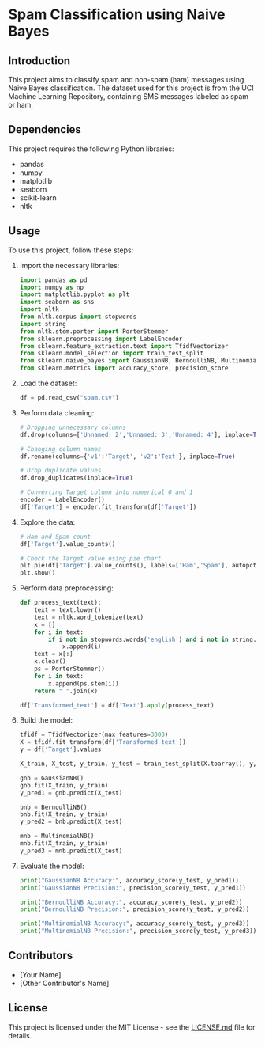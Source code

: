 # Spam Classification using Naive Bayes

## Introduction

This project aims to classify spam and non-spam (ham) messages using Naive Bayes classification. The dataset used for this project is from the UCI Machine Learning Repository, containing SMS messages labeled as spam or ham. 

## Dependencies

This project requires the following Python libraries:
- pandas
- numpy
- matplotlib
- seaborn
- scikit-learn
- nltk

## Usage

To use this project, follow these steps:

1. Import the necessary libraries:

    ```python
    import pandas as pd
    import numpy as np
    import matplotlib.pyplot as plt
    import seaborn as sns
    import nltk
    from nltk.corpus import stopwords
    import string
    from nltk.stem.porter import PorterStemmer
    from sklearn.preprocessing import LabelEncoder
    from sklearn.feature_extraction.text import TfidfVectorizer
    from sklearn.model_selection import train_test_split
    from sklearn.naive_bayes import GaussianNB, BernoulliNB, MultinomialNB
    from sklearn.metrics import accuracy_score, precision_score
    ```

2. Load the dataset:

    ```python
    df = pd.read_csv("spam.csv")
    ```

3. Perform data cleaning:

    ```python
    # Dropping unnecessary columns
    df.drop(columns=['Unnamed: 2','Unnamed: 3','Unnamed: 4'], inplace=True)
    
    # Changing column names
    df.rename(columns={'v1':'Target', 'v2':'Text'}, inplace=True)
    
    # Drop duplicate values
    df.drop_duplicates(inplace=True)
    
    # Converting Target column into numerical 0 and 1
    encoder = LabelEncoder()
    df['Target'] = encoder.fit_transform(df['Target'])
    ```

4. Explore the data:

    ```python
    # Ham and Spam count
    df['Target'].value_counts()
    
    # Check the Target value using pie chart
    plt.pie(df['Target'].value_counts(), labels=['Ham','Spam'], autopct='%.2f')
    plt.show()
    ```

5. Perform data preprocessing:

    ```python
    def process_text(text):
        text = text.lower()
        text = nltk.word_tokenize(text)
        x = []
        for i in text:
            if i not in stopwords.words('english') and i not in string.punctuation:
                x.append(i)
        text = x[:]
        x.clear()
        ps = PorterStemmer()
        for i in text:
            x.append(ps.stem(i))
        return " ".join(x)

    df['Transformed_text'] = df['Text'].apply(process_text)
    ```

6. Build the model:

    ```python
    tfidf = TfidfVectorizer(max_features=3000)
    X = tfidf.fit_transform(df['Transformed_text'])
    y = df['Target'].values

    X_train, X_test, y_train, y_test = train_test_split(X.toarray(), y, test_size=0.2, random_state=2)

    gnb = GaussianNB()
    gnb.fit(X_train, y_train)
    y_pred1 = gnb.predict(X_test)

    bnb = BernoulliNB()
    bnb.fit(X_train, y_train)
    y_pred2 = bnb.predict(X_test)

    mnb = MultinomialNB()
    mnb.fit(X_train, y_train)
    y_pred3 = mnb.predict(X_test)
    ```

7. Evaluate the model:

    ```python
    print("GaussianNB Accuracy:", accuracy_score(y_test, y_pred1))
    print("GaussianNB Precision:", precision_score(y_test, y_pred1))

    print("BernoulliNB Accuracy:", accuracy_score(y_test, y_pred2))
    print("BernoulliNB Precision:", precision_score(y_test, y_pred2))

    print("MultinomialNB Accuracy:", accuracy_score(y_test, y_pred3))
    print("MultinomialNB Precision:", precision_score(y_test, y_pred3))
    ```

## Contributors

- [Your Name]
- [Other Contributor's Name]

## License

This project is licensed under the MIT License - see the [LICENSE.md](LICENSE.md) file for details.

